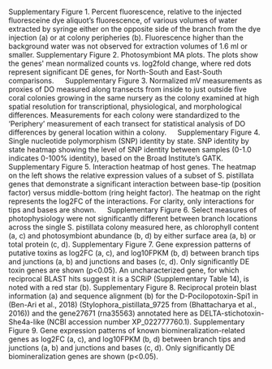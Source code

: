 Supplementary Figure 1. Percent fluorescence, relative to the injected fluoresceine dye aliquot’s fluorescence, of various volumes of water extracted by syringe either on the opposite side of the branch from the dye injection (a) or at colony peripheries (b). Fluorescence higher than the background water was not observed for extraction volumes of 1.6 ml or smaller.
Supplementary Figure 2. Photosymbiont MA plots. The plots show the genes' mean normalized counts vs. log2fold change, where red dots represent significant DE genes, for North-South and East-South comparisons.  
Supplementary Figure 3. Normalized mV measurements as proxies of DO measured along transects from inside to just outside five coral colonies growing in the same nursery as the colony examined at high spatial resolution for transcriptional, physiological, and morphological differences. Measurements for each colony were standardized to the ‘Periphery’ measurement of each transect for statistical analysis of DO differences by general location within a colony.  
Supplementary Figure 4. Single nucleotide polymorphism (SNP) identity by state. SNP identity by state heatmap showing the level of SNP identity between samples (0-1.0 indicates 0-100% identity), based on the Broad Institute’s GATK.
Supplementary Figure 5. Interaction heatmap of host genes. The heatmap on the left shows the relative expression values of a subset of S. pistillata genes that demonstrate a significant interaction between base-tip (position factor) versus middle-bottom (ring height factor). The heatmap on the right represents the log2FC of the interactions. For clarity, only interactions for tips and bases are shown.  
Supplementary Figure 6. Select measures of photophysiology were not significantly different between branch locations across the single S. pistillata colony measured here, as chlorophyll content (a, c) and photosymbiont abundance (b, d) by either surface area (a, b) or total protein (c, d).
Supplementary Figure 7. Gene expression patterns of putative toxins as log2FC (a, c), and log10FPKM (b, d) between branch tips and junctions (a, b) and junctions and bases (c, d). Only significantly DE toxin genes are shown (p<0.05). An uncharacterized gene, for which reciprocal BLAST hits suggest it is a SCRiP (Supplementary Table 14), is noted with a red star (b).
Supplementary Figure 8. Reciprocal protein blast information (a) and sequence alignment (b) for the D-Pocilopotoxin-Spi1 in (Ben-Ari et al., 2018) (Stylophora_pistillata_9725 from (Bhattacharya et al., 2016)) and the gene27671 (rna35563) annotated here as DELTA-stichotoxin-She4a-like (NCBI accession number XP_022777760.1).
Supplementary Figure 9. Gene expression patterns of known biomineralization-related genes as log2FC (a, c), and log10FPKM (b, d) between branch tips and junctions (a, b) and junctions and bases (c, d). Only significantly DE biomineralization genes are shown (p<0.05).
